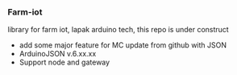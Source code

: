### Farm-iot
library for farm iot, lapak arduino tech, this repo is under construct
- add some major feature for MC update from github with JSON 
- ArduinoJSON v.6.xx.xx
- Support node and gateway
